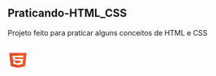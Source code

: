 ## Praticando-HTML_CSS

Projeto feito para praticar alguns conceitos de HTML e CSS

<div  style="display: inline_block"><br>
<img align="center" alt="Andrei-HTML" height="30" width="40" src="https://raw.githubusercontent.com/devicons/devicon/master/icons/html5/html5-original.svg">
</div>

